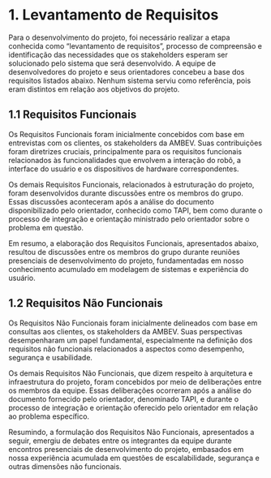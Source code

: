 # **1. Levantamento de Requisitos**
Para o desenvolvimento do projeto, foi necessário realizar a etapa conhecida como “levantamento de requisitos”, processo de compreensão e identificação das necessidades que os stakeholders esperam ser solucionado pelo sistema que será desenvolvido. A equipe de desenvolvedores do projeto e seus orientadores concebeu a base dos requisitos listados abaixo. Nenhum sistema serviu como referência, pois eram distintos em relação aos objetivos do projeto.

## 1.1 Requisitos Funcionais

Os Requisitos Funcionais foram inicialmente concebidos com base em entrevistas com os clientes, os stakeholders da AMBEV. Suas contribuições foram diretrizes cruciais, principalmente para os requisitos funcionais relacionados às funcionalidades que envolvem a interação do robô, a interface do usuário e os dispositivos de hardware correspondentes.

Os demais Requisitos Funcionais, relacionados à estruturação do projeto, foram desenvolvidos durante discussões entre os membros do grupo. Essas discussões aconteceram após a análise do documento disponibilizado pelo orientador, conhecido como TAPI, bem como durante o processo de integração e orientação ministrado pelo orientador sobre o problema em questão.

Em resumo, a elaboração dos Requisitos Funcionais, apresentados abaixo, resultou de discussões entre os membros do grupo durante reuniões presenciais de desenvolvimento do projeto, fundamentadas em nosso conhecimento acumulado em modelagem de sistemas e experiência do usuário.

## 1.2 Requisitos Não Funcionais

Os Requisitos Não Funcionais foram inicialmente delineados com base em consultas aos clientes, os stakeholders da AMBEV. Suas perspectivas desempenharam um papel fundamental, especialmente na definição dos requisitos não funcionais relacionados a aspectos como desempenho, segurança e usabilidade.

Os demais Requisitos Não Funcionais, que dizem respeito à arquitetura e infraestrutura do projeto, foram concebidos por meio de deliberações entre os membros da equipe. Essas deliberações ocorreram após a análise do documento fornecido pelo orientador, denominado TAPI, e durante o processo de integração e orientação oferecido pelo orientador em relação ao problema específico.

Resumindo, a formulação dos Requisitos Não Funcionais, apresentados a seguir, emergiu de debates entre os integrantes da equipe durante encontros presenciais de desenvolvimento do projeto, embasados em nossa experiência acumulada em questões de escalabilidade, segurança e outras dimensões não funcionais.
